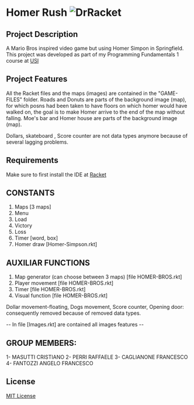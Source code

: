 # Homer Rush ![DrRacket](https://img.shields.io/badge/DrRacket-blue)

## Project Description
A Mario Bros inspired video game but using Homer Simpon in Springfield.
This project was developed as part of my Programming Fundamentals 1 course at [USI](https://www.usi.ch/it?_gl=1%2Agbvona%2A_ga%2AMTE2NTUzMjM1Ny4xNzA3NDEwNzE1%2A_ga_89Y0EEKVWP%2AMTcwOTgyOTY3NS41LjEuMTcwOTgyOTc2MC42MC4wLjE1MDQ4MDcwNDg.)

## Project Features
All the Racket files and the maps (images) are contained in the "GAME-FILES" folder.
Roads and Donuts are parts of the background image (map), for which posns had been taken to have floors on which homer would have walked on, the goal is to make Homer arrive to the end of the map without falling.
Moe's bar and Homer house are parts of the background image (map).




Dollars, skateboard , Score counter are not data types anymore because of several lagging problems.




## Requirements
Make sure to first install the IDE at [Racket](https://racket-lang.org/)




## CONSTANTS
1) Maps [3 maps]
2) Menu
3) Load
4) Victory
5) Loss
6) Timer [word, box]
7) Homer draw [Homer-Simpson.rkt]

## AUXILIAR FUNCTIONS
1) Map generator (can choose between 3 maps) [file HOMER-BROS.rkt]
2) Player movement [file HOMER-BROS.rkt]
3) Timer [file HOMER-BROS.rkt]
4) Visual function [file HOMER-BROS.rkt]

Dollar movement-floating, Dogs movement, Score counter, Opening door: consequently removed because of removed data types.

-- In file [Images.rkt] are contained all images features --

## GROUP MEMBERS:
1- MASUTTI CRISTIANO
2- PERRI RAFFAELE
3- CAGLIANONE FRANCESCO
4- FANTOZZI ANGELO FRANCESCO


## License
[MIT License](LICENSE)
